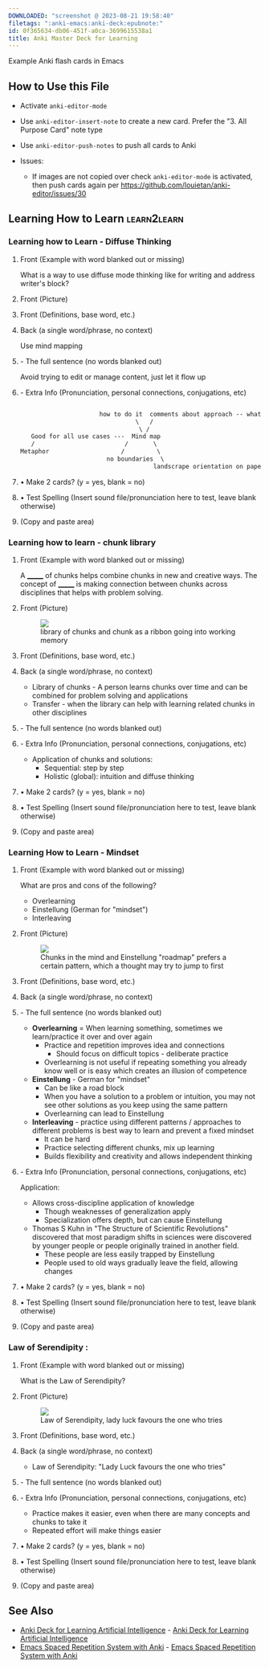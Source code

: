 ```yaml
---
DOWNLOADED: "screenshot @ 2023-08-21 19:58:40"
filetags: ":anki-emacs:anki-deck:epubnote:"
id: 0f365634-db06-451f-a0ca-3699615538a1
title: Anki Master Deck for Learning
---
```


Example Anki flash cards in Emacs

## How to Use this File

- Activate `anki-editor-mode`

- Use `anki-editor-insert-note` to create a new card. Prefer the "3. All
  Purpose Card" note type

- Use `anki-editor-push-notes` to push all cards to Anki

- Issues:

  - If images are not copied over check `anki-editor-mode` is activated,
    then push cards again per
    <https://github.com/louietan/anki-editor/issues/30>

## Learning How to Learn <span class="tag" tag-name="learn2learn"><span class="smallcaps">learn2learn</span></span>

### Learning how to Learn - Diffuse Thinking

1.  Front (Example with word blanked out or missing)

    What is a way to use diffuse mode thinking like for writing and
    address writer's block?

2.  Front (Picture)

3.  Front (Definitions, base word, etc.)

4.  Back (a single word/phrase, no context)

    Use mind mapping

5.  \- The full sentence (no words blanked out)

    Avoid trying to edit or manage content, just let it flow up

6.  \- Extra Info (Pronunciation, personal connections, conjugations,
    etc)

    ``` txt

                          how to do it  comments about approach -- what works, what doesn't
                                    \   /
                                     \ /
       Good for all use cases ---  Mind map
       /                         /       \
    Metaphor                    /         \
                            no boundaries  \
                                         landscrape orientation on paper
    ```

7.  • Make 2 cards? (y = yes, blank = no)

8.  • Test Spelling (Insert sound file/pronunciation here to test, leave
    blank otherwise)

9.  (Copy and paste area)

### Learning how to learn - chunk library

1.  Front (Example with word blanked out or missing)

    A <u>\_\_\_\_\_</u> of chunks helps combine chunks in new and
    creative ways. The concept of <u>\_\_\_\_\_</u> is making connection
    between chunks across disciplines that helps with problem solving.

2.  Front (Picture)

    <figure>
    <img src="../media/20230812-160352_screenshot.png" />
    <figcaption>library of chunks and chunk as a ribbon going into working
    memory</figcaption>
    </figure>

3.  Front (Definitions, base word, etc.)

4.  Back (a single word/phrase, no context)

    - Library of chunks - A person learns chunks over time and can be
      combined for problem solving and applications
    - Transfer - when the library can help with learning related chunks
      in other disciplines

5.  \- The full sentence (no words blanked out)

6.  \- Extra Info (Pronunciation, personal connections, conjugations,
    etc)

    - Application of chunks and solutions:
      - Sequential: step by step
      - Holistic (global): intuition and diffuse thinking

7.  • Make 2 cards? (y = yes, blank = no)

8.  • Test Spelling (Insert sound file/pronunciation here to test, leave
    blank otherwise)

9.  (Copy and paste area)

### Learning How to Learn - Mindset

1.  Front (Example with word blanked out or missing)

    What are pros and cons of the following?

    - Overlearning
    - Einstellung (German for "mindset")
    - Interleaving

2.  Front (Picture)

    <figure>
    <img src="../media/20230812-155956_screenshot.png" />
    <figcaption>Chunks in the mind and Einstellung "roadmap" prefers a
    certain pattern, which a thought may try to jump to first</figcaption>
    </figure>

3.  Front (Definitions, base word, etc.)

4.  Back (a single word/phrase, no context)

5.  \- The full sentence (no words blanked out)

    - **Overlearning** = When learning something, sometimes we
      learn/practice it over and over again
      - Practice and repetition improves idea and connections
        - Should focus on difficult topics - deliberate practice
      - Overlearning is not useful if repeating something you already
        know well or is easy which creates an illusion of competence
    - **Einstellung** - German for "mindset"
      - Can be like a road block
      - When you have a solution to a problem or intuition, you may not
        see other solutions as you keep using the same pattern
      - Overlearning can lead to Einstellung
    - **Interleaving** - practice using different patterns / approaches
      to different problems is best way to learn and prevent a fixed
      mindset
      - It can be hard
      - Practice selecting different chunks, mix up learning
      - Builds flexibility and creativity and allows independent
        thinking

6.  \- Extra Info (Pronunciation, personal connections, conjugations,
    etc)

    Application:

    - Allows cross-discipline application of knowledge
      - Though weaknesses of generalization apply
      - Specialization offers depth, but can cause Einstellung
    - Thomas S Kuhn in "The Structure of Scientific Revolutions"
      discovered that most paradigm shifts in sciences were discovered
      by younger people or people originally trained in another field.
      - These people are less easily trapped by Einstellung
      - People used to old ways gradually leave the field, allowing
        changes

7.  • Make 2 cards? (y = yes, blank = no)

8.  • Test Spelling (Insert sound file/pronunciation here to test, leave
    blank otherwise)

9.  (Copy and paste area)

### Law of Serendipity :

1.  Front (Example with word blanked out or missing)

    What is the Law of Serendipity?

2.  Front (Picture)

    <figure>
    <img src="../media/20230821-195840_screenshot.png" />
    <figcaption>Law of Serendipity, lady luck favours the one who
    tries</figcaption>
    </figure>

3.  Front (Definitions, base word, etc.)

4.  Back (a single word/phrase, no context)

    - Law of Serendipity: "Lady Luck favours the one who tries"

5.  \- The full sentence (no words blanked out)

6.  \- Extra Info (Pronunciation, personal connections, conjugations,
    etc)

    - Practice makes it easier, even when there are many concepts and
      chunks to take it
    - Repeated effort will make things easier

7.  • Make 2 cards? (y = yes, blank = no)

8.  • Test Spelling (Insert sound file/pronunciation here to test, leave
    blank otherwise)

9.  (Copy and paste area)

## See Also

- [Anki Deck for Learning Artificial
  Intelligence](../370-education-learning-anki-master-deck-artificial-intelligence) -
  [Anki Deck for Learning Artificial
  Intelligence](id:18b5d0b7-d31c-47b0-8b5d-81541a537828)
- [Emacs Spaced Repetition System with
  Anki](../005-tech-emacs-spaced-repetition-system-anki) - [Emacs Spaced
  Repetition System with Anki](id:343b3f91-0b53-450e-a8a9-4286bd619535)
